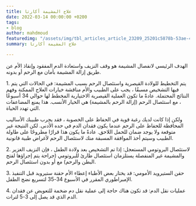 ```yaml
---
title: علاج المشيمة أكارتا
date: 2022-03-14 00:00:00 +0200
tags:
- blog
author: mahdmoud
featuredimg: "/assets/img/tbl_articles_article_23209_25201c5878b-53ae-4859-a04b-27ea69a0f164.jpg"
summary: علاج المشيمة أكارتا

---
```

الهدف الرئيسي لانفصال المشيمة هو وقف النزيف واستعادة الدم المفقود وإنقاذ الأم عن طريق إزالة المشيمة بأمان مع الرحم أو بدونه.

1\. يتم التخطيط للولادة القيصرية واستئصال الرحم بسبب المشيمة: في الحالات التي يتم فيها التشخيص مسبقًا ، يجب على الطبيب والأم مناقشة خيارات العلاج الممكنة وفهم النتائج المحتملة. عادةً ما تكون العملية القيصرية الاختيارية المخطط لها حوالي 34 أسبوعًا ، مع استئصال الرحم (إزالة الرحم بالمشيمة) هي الخيار الأنسب. هذا يمنع المضاعفات التي تهدد الحياة.

ولكن إذا كانت لديك رغبة قوية في الحفاظ على الخصوبة ، فقد يجرب طبيبك الأساليب المحافظة للحفاظ على الرحم عندما يكون فقدان الدم في حده الأدنى. لكن النتيجة غير متوقعة ولا يوجد ضمان للحمل اللاحق. عادةً ما يكون هذا قرارًا مطروحًا على طاولة الطبيب وسيتم أخذ الموافقة المسبقة منك لاستئصال الرحم لأغراض طبية قانونية.

2\. لاستئصال البروتومي المستعجل: إذا تم التشخيص بعد ولادة الطفل ، فإن النزيف الغزير والمشيمة غير المنفصلة يستلزمان استئصال طارئ للبروتومي (جراحة يتم إجراؤها لفتح البطن والرحم) مع أو بدون استئصال الرحم.

3\. حقن الستيرويد الأمومي: قد يختار بعض الأطباء إعطاء الأم حقنة ستيرويد قبل التنفيذ الإمبراطوري المقرر في الأسبوع 34-35 لتسريع نضج الطفل.

4\. عمليات نقل الدم: قد تكون هناك حاجة إلى عملية نقل دم ضخمة للتعويض عن فقدان الدم الذي قد يصل إلى 3-5 لترات.